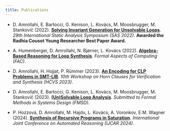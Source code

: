 ```yaml
---
title: Publications
---
```


* D. Amrollahi, E. Bartocci, G. Kenison, L. Kovács, M. Moosbrugger, M. Stankovič (2022). [**Solving Invariant Generation for Unsolvable Loops**](https://link.springer.com/chapter/10.1007/978-3-031-22308-2_3). *29th International Static Analysis Symposium (SAS 2022)*. **Awarded the Radhia Cousot Young Researcher Best Paper Award.**

* A. Humenberger, D. Amrollahi, N. Bjørner, L. Kovács (2022). [**Algebra-Based Reasoning for Loop Synthesis**](https://dl.acm.org/doi/full/10.1145/3527458). *Formal Aspects of Computing (FAC)*.

* D. Amrollahi, H. Hojjat, P. Rümmer (2023). [**An Encoding for CLP Problems in SMT-LIB**](
https://dx.doi.org/10.4204/EPTCS.402.12). *10th Workshop on Horn Clauses for Verification and Synthesis (HCVS 2023)*.

* D. Amrollahi, E. Bartocci, G. Kenison, L. Kovács, M. Moosbrugger, M. Stankovič (2023). [**(Un)Solvable Loop Analysis**](https://arxiv.org/abs/2306.01597). *Submitted to Formal Methods in Systems Design (FMSD)*. 

* P. Hozzová, D. Amrollahi, M. Hajdu, L. Kovács, A. Voronkov, E.M. Wagner (2024). [**Synthesis of Recursive Programs in Saturation**](https://easychair.org/publications/preprint/vvC2). *International Joint Conference on Automated Reasoning (IJCAR 2024)*.

